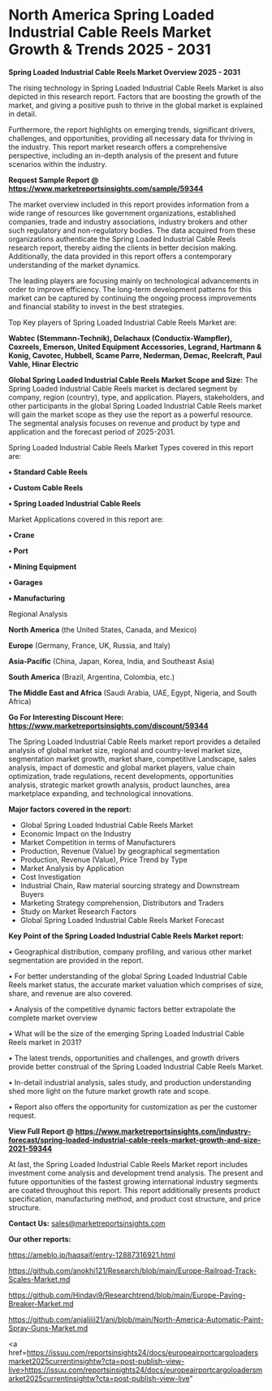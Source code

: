 # North America Spring Loaded Industrial Cable Reels Market Growth & Trends 2025 - 2031

<Strong> Spring Loaded Industrial Cable Reels Market Overview 2025 - 2031</strong>

The rising technology in Spring Loaded Industrial Cable Reels Market is also depicted in this research report. Factors that are boosting the growth of the market, and giving a positive push to thrive in the global market is explained in detail.

Furthermore, the report highlights on emerging trends, significant drivers, challenges, and opportunities, providing all necessary data for thriving in the industry. This report market research offers a comprehensive perspective, including an in-depth analysis of the present and future scenarios within the industry.

<strong>Request Sample Report @ <a href=https://www.marketreportsinsights.com/sample/59344>https://www.marketreportsinsights.com/sample/59344</a></strong>

The market overview included in this report provides information from a wide range of resources like government organizations, established companies, trade and industry associations, industry brokers and other such regulatory and non-regulatory bodies. The data acquired from these organizations authenticate the Spring Loaded Industrial Cable Reels research report, thereby aiding the clients in better decision making. Additionally, the data provided in this report offers a contemporary understanding of the market dynamics.

The leading players are focusing mainly on technological advancements in order to improve efficiency. The long-term development patterns for this market can be captured by continuing the ongoing process improvements and financial stability to invest in the best strategies.

Top Key players of Spring Loaded Industrial Cable Reels Market are:

<strong>Wabtec (Stemmann-Technik), Delachaux (Conductix-Wampfler), Coxreels, Emerson, United Equipment Accessories, Legrand, Hartmann & Konig, Cavotec, Hubbell, Scame Parre, Nederman, Demac, Reelcraft, Paul Vahle, Hinar Electric</strong>

<strong><b>Global Spring Loaded Industrial Cable Reels Market Scope and Size:</b></strong>
The Spring Loaded Industrial Cable Reels market is declared segment by company, region (country), type, and application. Players, stakeholders, and other participants in the global Spring Loaded Industrial Cable Reels market will gain the market scope as they use the report as a powerful resource. The segmental analysis focuses on revenue and product by type and application and the forecast period of 2025-2031.

Spring Loaded Industrial Cable Reels Market Types covered in this report are:

<strong>• Standard Cable Reels

• Custom Cable Reels

• Spring Loaded Industrial Cable Reels</strong>

Market Applications covered in this report are:

<strong>• Crane

• Port

• Mining Equipment

• Garages

• Manufacturing</strong> 

Regional Analysis

<strong>North America</strong> (the United States, Canada, and Mexico)

<strong>Europe</strong> (Germany, France, UK, Russia, and Italy)

<strong>Asia-Pacific</strong> (China, Japan, Korea, India, and Southeast Asia)

<strong>South America</strong> (Brazil, Argentina, Colombia, etc.)

<strong>The Middle East and Africa</strong> (Saudi Arabia, UAE, Egypt, Nigeria, and South Africa)

<strong>Go For Interesting Discount Here: <a href=https://www.marketreportsinsights.com/discount/59344>https://www.marketreportsinsights.com/discount/59344</a></strong>

The Spring Loaded Industrial Cable Reels market report provides a detailed analysis of global market size, regional and country-level market size, segmentation market growth, market share, competitive Landscape, sales analysis, impact of domestic and global market players, value chain optimization, trade regulations, recent developments, opportunities analysis, strategic market growth analysis, product launches, area marketplace expanding, and technological innovations.

<strong><b>Major factors covered in the report:</b></strong>
<ul>
  <li>Global Spring Loaded Industrial Cable Reels Market </li>
  <li>Economic Impact on the Industry</li>
  <li>Market Competition in terms of Manufacturers</li>
  <li>Production, Revenue (Value) by geographical segmentation</li>
  <li>Production, Revenue (Value), Price Trend by Type</li>
  <li>Market Analysis by Application</li>
  <li>Cost Investigation</li>
  <li>Industrial Chain, Raw material sourcing strategy and Downstream Buyers</li>
  <li>Marketing Strategy comprehension, Distributors and Traders</li>
  <li>Study on Market Research Factors</li>
  <li>Global Spring Loaded Industrial Cable Reels Market Forecast</li>
</ul>

<strong><b>Key Point of the Spring Loaded Industrial Cable Reels Market report:</b></strong>

• Geographical distribution, company profiling, and various other market segmentation are provided in the report.

• For better understanding of the global Spring Loaded Industrial Cable Reels market status, the accurate market valuation which comprises of size, share, and revenue are also covered.

• Analysis of the competitive dynamic factors better extrapolate the complete market overview

• What will be the size of the emerging Spring Loaded Industrial Cable Reels market in 2031?

• The latest trends, opportunities and challenges, and growth drivers provide better construal of the Spring Loaded Industrial Cable Reels Market.

• In-detail industrial analysis, sales study, and production understanding shed more light on the future market growth rate and scope.

• Report also offers the opportunity for customization as per the customer request.

<strong><b>View Full Report @ <a href=https://www.marketreportsinsights.com/industry-forecast/spring-loaded-industrial-cable-reels-market-growth-and-size-2021-59344>https://www.marketreportsinsights.com/industry-forecast/spring-loaded-industrial-cable-reels-market-growth-and-size-2021-59344</a></b></strong>


At last, the Spring Loaded Industrial Cable Reels Market report includes investment come analysis and development trend analysis. The present and future opportunities of the fastest growing international industry segments are coated throughout this report. This report additionally presents product specification, manufacturing method, and product cost structure, and price structure.

<strong>Contact Us:</strong>
sales@marketreportsinsights.com

<strong>Our other reports:</strong>

<a href=https://ameblo.jp/haqsaif/entry-12887316921.html>https://ameblo.jp/haqsaif/entry-12887316921.html</a>

<a href=https://github.com/anokhi121/Research/blob/main/Europe-Railroad-Track-Scales-Market.md>https://github.com/anokhi121/Research/blob/main/Europe-Railroad-Track-Scales-Market.md</a>

<a href=https://github.com/Hindavi9/Researchtrend/blob/main/Europe-Paving-Breaker-Market.md>https://github.com/Hindavi9/Researchtrend/blob/main/Europe-Paving-Breaker-Market.md</a>

<a href=https://github.com/anjaliiii21/ani/blob/main/North-America-Automatic-Paint-Spray-Guns-Market.md>https://github.com/anjaliiii21/ani/blob/main/North-America-Automatic-Paint-Spray-Guns-Market.md</a>

<a href=https://issuu.com/reportsinsights24/docs/europeairportcargoloadersmarket2025currentinsightw?cta=post-publish-view-live>https://issuu.com/reportsinsights24/docs/europeairportcargoloadersmarket2025currentinsightw?cta=post-publish-view-live</a>"
